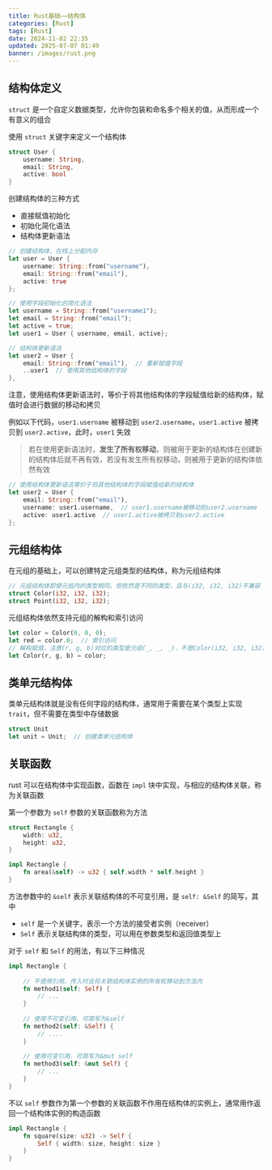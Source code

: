 ```yaml
---
title: Rust基础——结构体
categories: [Rust]
tags: [Rust]
date: 2024-11-02 22:35
updated: 2025-07-07 01:49
banner: /images/rust.png
---
```

## 结构体定义

`struct` 是一个自定义数据类型，允许你包装和命名多个相关的值，从而形成一个有意义的组合

使用 `struct` 关键字来定义一个结构体

```rust
struct User {
    username: String,
    email: String,
    active: bool
}
```

创建结构体的三种方式

- 直接赋值初始化
- 初始化简化语法
- 结构体更新语法

```rust
// 创建结构体，在栈上分配内存
let user = User {
    username: String::from("username"),
    email: String::from("email"),
    active: true
};

// 使用字段初始化的简化语法
let username = String::from("username1");
let email = String::from("email");
let active = true;
let user1 = User { username, email, active};

// 结构体更新语法
let user2 = User {
    email: String::from("email"),  // 重新赋值字段
    ..user1  // 使用其他结构体的字段
},
```

注意，使用结构体更新语法时，等价于将其他结构体的字段赋值给新的结构体，赋值时会进行数据的移动和拷贝

例如以下代码，`user1.username` 被移动到 `user2.username`，`user1.active` 被拷贝到 `user2.active`，此时，`user1` 失效

> 若在使用更新语法时，**发生了所有权移动**，则被用于更新的结构体在创建新的结构体后就不再有效，若没有发生所有权移动，则被用于更新的结构体依然有效

```rust
// 使用结构体更新语法等价于将其他结构体的字段赋值给新的结构体
let user2 = User {
    email: String::from("email"),
    username: user1.username,  // user1.username被移动到user2.username
    active: user1.active  // user1.active被拷贝到user2.active
};
```

## 元组结构体

在元组的基础上，可以创建特定元组类型的结构体，称为元组结构体

```rust
// 元组结构体即使元组内的类型相同，但依然是不同的类型，且与(i32, i32, i32)不兼容
struct Color(i32, i32, i32);
struct Point(i32, i32, i32);
```

元组结构体依然支持元组的解构和索引访问

```rust
let color = Color(0, 0, 0);
let red = color.0;  // 索引访问
// 解构赋值，注意(r, g, b)对应的类型是元组(_, _, _)，不是Color(i32, i32, i32)
let Color(r, g, b) = color;
```

## 类单元结构体

类单元结构体就是没有任何字段的结构体，通常用于需要在某个类型上实现 `trait`，但不需要在类型中存储数据

```rust
struct Unit
let unit = Unit;  // 创建类单元结构体
```

## 关联函数

rust 可以在结构体中实现函数，函数在 `impl` 块中实现，与相应的结构体关联，称为关联函数

第一个参数为 `self` 参数的关联函数称为方法

```rust
struct Rectangle {
    width: u32,
    height: u32,
}

impl Rectangle {
    fn area(&self) -> u32 { self.width * self.height }
}
```

方法参数中的 `&self` 表示关联结构体的不可变引用，是 `self: &Self` 的简写，其中

- `self` 是一个关键字，表示一个方法的接受者实例（receiver）
- `Self` 表示关联结构体的类型，可以用在参数类型和返回值类型上

对于 `self` 和 `Self` 的用法，有以下三种情况

```rust
impl Rectangle {
    
    // 不使用引用，传入时会将关联结构体实例的所有权移动到方法内
    fn method1(self: Self) {
        // ...
    }
    
    // 使用不可变引用，可简写为&self
    fn method2(self: &Self) {
        // ....
    }
    
    // 使用可变引用，可简写为&mut self
    fn method3(self: &mut Self) {
        // ...
    }
}
```

不以 `self` 参数作为第一个参数的关联函数不作用在结构体的实例上，通常用作返回一个结构体实例的构造函数

```rust
impl Rectangle {
    fn square(size: u32) -> Self {
        Self { width: size, height: size }
    }
}
```
